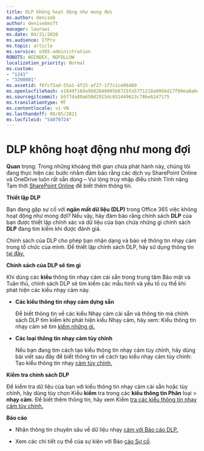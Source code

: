 ```yaml
---
title: DLP không hoạt động như mong đợi
ms.author: deniseb
author: denisebmsft
manager: laurawi
ms.date: 04/21/2020
ms.audience: ITPro
ms.topic: article
ms.service: o365-administration
ROBOTS: NOINDEX, NOFOLLOW
localization_priority: Normal
ms.custom:
- "1241"
- "3200001"
ms.assetid: f6fcf5ad-55a1-4f25-af27-1f7c1ce06409
ms.openlocfilehash: e1049f160a9b92040095b6725fa5771218a0956d17f99ea8a6e9cc279e7c73f6
ms.sourcegitcommit: b5f7da89a650d2915dc652449623c78be6247175
ms.translationtype: MT
ms.contentlocale: vi-VN
ms.lasthandoff: 08/05/2021
ms.locfileid: "54079724"
---
```

# <a name="dlp-not-working-as-expected"></a>DLP không hoạt động như mong đợi

**Quan** trọng: Trong những khoảng thời gian chưa phát hành này, chúng tôi đang thực hiện các bước nhằm đảm bảo rằng các dịch vụ SharePoint Online và OneDrive luôn rất sẵn dùng – Vui lòng truy nhập điều chỉnh Tính năng Tạm thời [SharePoint Online](https://aka.ms/ODSPAdjustments) để biết thêm thông tin.

 **Thiết lập DLP**

Bạn đang gặp sự cố với **ngăn mất dữ liệu (DLP)** trong Office 365 việc không hoạt động như mong đợi? Nếu vậy, hãy đảm bảo rằng chính sách **DLP** của bạn được thiết lập chính xác và dữ liệu của bạn chứa những gì chính sách **DLP** đang tìm kiếm khi được đánh giá.
  
Chính sách của DLP cho phép bạn nhận dạng và bảo vệ thông tin nhạy cảm trong tổ chức của mình. Để thiết lập chính sách DLP, hãy sử dụng thông tin [tại đây.](https://docs.microsoft.com/microsoft-365/compliance/create-a-dlp-policy-from-a-template)
  
 **Chính sách của DLP sẽ tìm gì**
  
Khi dùng các **kiểu** thông tin nhạy cảm cài sẵn trong trung tâm Bảo mật và Tuân thủ, chính sách DLP sẽ tìm kiếm các mẫu hình và yếu tố cụ thể khi phát hiện các kiểu nhạy cảm này.
  
- **Các kiểu thông tin nhạy cảm dựng sẵn**

    Để biết thông tin về các kiểu Nhạy cảm cài sẵn và thông tin mà chính sách DLP tìm kiếm khi phát hiện kiểu Nhạy cảm, hãy xem: Kiểu thông tin nhạy cảm sẽ tìm [kiếm những gì.](https://docs.microsoft.com/microsoft-365/compliance/sensitive-information-type-entity-definitions)

- **Các loại thông tin nhạy cảm tùy chỉnh**

    Nếu bạn đang tìm cách tạo kiểu thông tin nhạy cảm tùy chỉnh, hãy dùng bài viết sau đây để biết thông tin về cách tạo kiểu nhạy cảm tùy chỉnh: Tạo kiểu thông tin nhạy [cảm tùy chỉnh.](https://docs.microsoft.com/microsoft-365/compliance/create-a-custom-sensitive-information-type)

**Kiểm tra chính sách DLP**

Để kiểm tra dữ liệu của bạn với kiểu thông tin nhạy cảm cài sẵn hoặc tùy chỉnh, hãy dùng tùy chọn Kiểu **kiểm** tra trong các **kiểu thông tin Phân** loại  >  **nhạy cảm.** Để biết thêm thông tin, hãy xem Kiểm [tra các kiểu thông tin nhạy cảm tùy chỉnh.](https://docs.microsoft.com/microsoft-365/compliance/create-a-custom-sensitive-information-type#create-custom-sensitive-information-types-in-the-security--compliance-center)

 **Báo cáo**
  
- Nhận thông tin chuyên sâu về dữ liệu nhạy [cảm với Báo cáo DLP.](https://docs.microsoft.com/microsoft-365/compliance/data-loss-prevention-policies#dlp-reports)

- Xem các chi tiết cụ thể của sự kiện với Báo [cáo Sự cố](https://docs.microsoft.com/microsoft-365/compliance/data-loss-prevention-policies#incident-reports).
